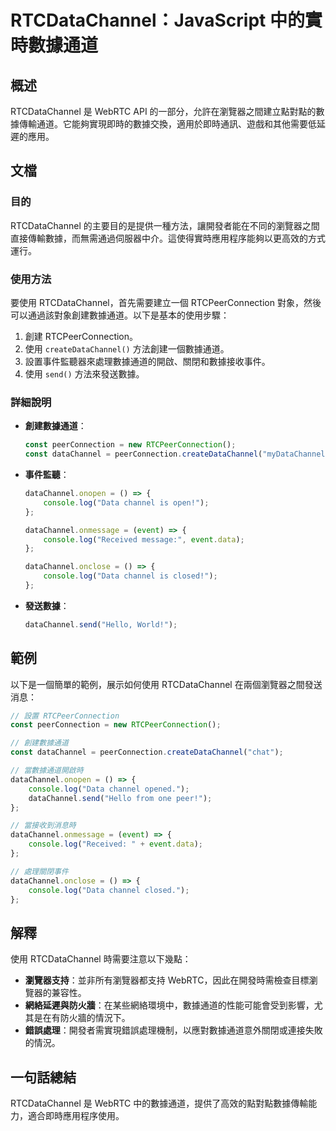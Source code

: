 <!--
Meta Description: # RTCDataChannel：JavaScript 中的實時數據通道 ## 概述 RTCDataChannel 是 WebRTC API 的一部分，允許在瀏覽器之間建立點對點的數據傳輸通道。它能夠實現即時的數據交換，適用於即時通訊、遊戲和其他需要低延遲的應用。 ## 文檔 ### 目的 RTCD...
Meta Keywords: datachannel, rtcdatachannel, console, log, data
-->

# RTCDataChannel：JavaScript 中的實時數據通道

## 概述
RTCDataChannel 是 WebRTC API 的一部分，允許在瀏覽器之間建立點對點的數據傳輸通道。它能夠實現即時的數據交換，適用於即時通訊、遊戲和其他需要低延遲的應用。

## 文檔
### 目的
RTCDataChannel 的主要目的是提供一種方法，讓開發者能在不同的瀏覽器之間直接傳輸數據，而無需通過伺服器中介。這使得實時應用程序能夠以更高效的方式運行。

### 使用方法
要使用 RTCDataChannel，首先需要建立一個 RTCPeerConnection 對象，然後可以通過該對象創建數據通道。以下是基本的使用步驟：

1. 創建 RTCPeerConnection。
2. 使用 `createDataChannel()` 方法創建一個數據通道。
3. 設置事件監聽器來處理數據通道的開啟、關閉和數據接收事件。
4. 使用 `send()` 方法來發送數據。

### 詳細說明
- **創建數據通道**：
  ```javascript
  const peerConnection = new RTCPeerConnection();
  const dataChannel = peerConnection.createDataChannel("myDataChannel");
  ```

- **事件監聽**：
  ```javascript
  dataChannel.onopen = () => {
      console.log("Data channel is open!");
  };

  dataChannel.onmessage = (event) => {
      console.log("Received message:", event.data);
  };

  dataChannel.onclose = () => {
      console.log("Data channel is closed!");
  };
  ```

- **發送數據**：
  ```javascript
  dataChannel.send("Hello, World!");
  ```

## 範例
以下是一個簡單的範例，展示如何使用 RTCDataChannel 在兩個瀏覽器之間發送消息：

```javascript
// 設置 RTCPeerConnection
const peerConnection = new RTCPeerConnection();

// 創建數據通道
const dataChannel = peerConnection.createDataChannel("chat");

// 當數據通道開啟時
dataChannel.onopen = () => {
    console.log("Data channel opened.");
    dataChannel.send("Hello from one peer!");
};

// 當接收到消息時
dataChannel.onmessage = (event) => {
    console.log("Received: " + event.data);
};

// 處理關閉事件
dataChannel.onclose = () => {
    console.log("Data channel closed.");
};
```

## 解釋
使用 RTCDataChannel 時需要注意以下幾點：

- **瀏覽器支持**：並非所有瀏覽器都支持 WebRTC，因此在開發時需檢查目標瀏覽器的兼容性。
- **網絡延遲與防火牆**：在某些網絡環境中，數據通道的性能可能會受到影響，尤其是在有防火牆的情況下。
- **錯誤處理**：開發者需實現錯誤處理機制，以應對數據通道意外關閉或連接失敗的情況。

## 一句話總結
RTCDataChannel 是 WebRTC 中的數據通道，提供了高效的點對點數據傳輸能力，適合即時應用程序使用。